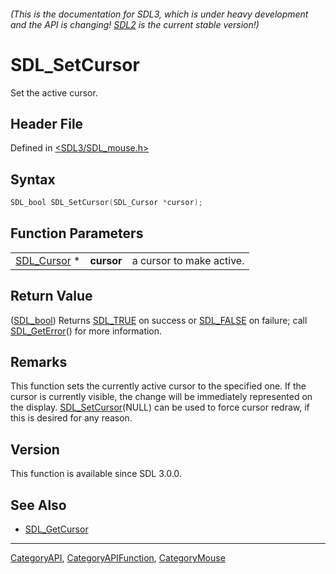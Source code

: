 ###### (This is the documentation for SDL3, which is under heavy development and the API is changing! [SDL2](https://wiki.libsdl.org/SDL2/) is the current stable version!)
# SDL_SetCursor

Set the active cursor.

## Header File

Defined in [<SDL3/SDL_mouse.h>](https://github.com/libsdl-org/SDL/blob/main/include/SDL3/SDL_mouse.h)

## Syntax

```c
SDL_bool SDL_SetCursor(SDL_Cursor *cursor);
```

## Function Parameters

|                            |            |                          |
| -------------------------- | ---------- | ------------------------ |
| [SDL_Cursor](SDL_Cursor) * | **cursor** | a cursor to make active. |

## Return Value

([SDL_bool](SDL_bool)) Returns [SDL_TRUE](SDL_TRUE) on success or
[SDL_FALSE](SDL_FALSE) on failure; call [SDL_GetError](SDL_GetError)() for
more information.

## Remarks

This function sets the currently active cursor to the specified one. If the
cursor is currently visible, the change will be immediately represented on
the display. [SDL_SetCursor](SDL_SetCursor)(NULL) can be used to force
cursor redraw, if this is desired for any reason.

## Version

This function is available since SDL 3.0.0.

## See Also

- [SDL_GetCursor](SDL_GetCursor)

----
[CategoryAPI](CategoryAPI), [CategoryAPIFunction](CategoryAPIFunction), [CategoryMouse](CategoryMouse)

